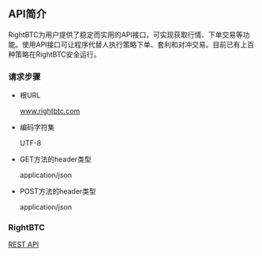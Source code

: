 ## API简介

RightBTC为用户提供了稳定而实用的API接口，可实现获取行情、下单交易等功能。使用API接口可让程序代替人执行策略下单、套利和对冲交易。目前已有上百种策略在RightBTC安全运行。

### 请求步骤

- 根URL

  www.rightbtc.com

- 编码字符集

  UTF-8

- GET方法的header类型

  application/json

- POST方法的header类型

  application/json

### RightBTC

<a href="https://github.com/rightbtc/API-Documents-CN/wiki/1.1.0-%E8%8E%B7%E5%8F%96%E6%89%80%E6%9C%89%E4%BA%A4%E6%98%93%E5%AF%B9-%E3%80%90%E8%A1%8C%E6%83%85%E3%80%91" target="_blank">REST API</a>

